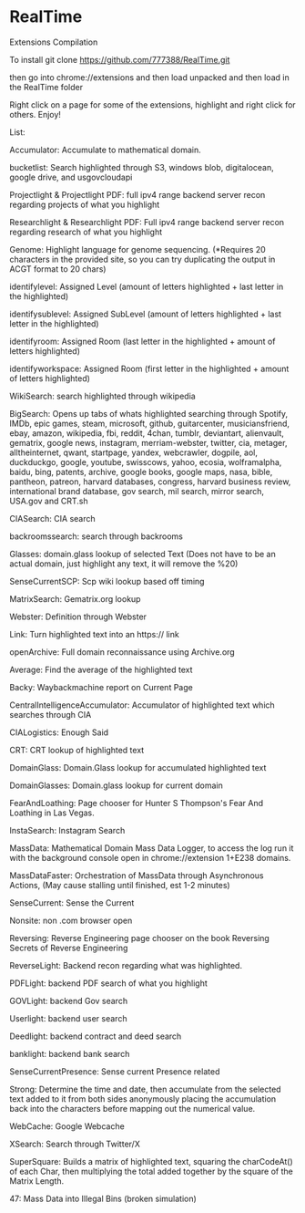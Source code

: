 # RealTime
Extensions Compilation

To install git clone https://github.com/777388/RealTime.git

then go into chrome://extensions and then load unpacked and then load in the RealTime folder

Right click on a page for some of the extensions, highlight and right click for others. Enjoy!

List: 

Accumulator: Accumulate to mathematical domain.

bucketlist: Search highlighted through S3, windows blob, digitalocean, google drive, and usgovcloudapi

Projectlight & Projectlight PDF: full ipv4 range backend server recon regarding projects of what you highlight

Researchlight & Researchlight PDF: Full ipv4 range backend server recon regarding research of what you highlight

Genome: Highlight language for genome sequencing. (*Requires 20 characters in the provided site, so you can try duplicating the output in ACGT format to 20 chars)

identifylevel: Assigned Level (amount of letters highlighted + last letter in the highlighted)

identifysublevel: Assigned SubLevel (amount of letters highlighted + last letter in the highlighted)

identifyroom: Assigned Room (last letter in the highlighted + amount of letters highlighted)

identifyworkspace: Assigned Room (first letter in the highlighted + amount of letters highlighted)

WikiSearch: search highlighted through wikipedia

BigSearch: Opens up tabs of whats highlighted searching through Spotify, IMDb, epic games, steam, microsoft, github, guitarcenter, musiciansfriend, ebay, amazon, wikipedia, fbi, reddit, 4chan, tumblr, deviantart, alienvault, gematrix, google news, instagram, merriam-webster, twitter, cia, metager, alltheinternet, qwant, startpage, yandex, webcrawler, dogpile, aol, duckduckgo, google, youtube, swisscows, yahoo, ecosia, wolframalpha, baidu, bing, patents, archive, google books, google maps, nasa, bible, pantheon, patreon, harvard databases, congress, harvard business review, international brand database, gov search, mil search, mirror search, USA.gov and CRT.sh

CIASearch: CIA search

backroomssearch: search through backrooms

Glasses: domain.glass lookup of selected Text (Does not have to be an actual domain, just highlight any text, it will remove the %20)

SenseCurrentSCP: Scp wiki lookup based off timing 

MatrixSearch: Gematrix.org lookup

Webster: Definition through Webster

Link: Turn highlighted text into an https:// link

openArchive: Full domain reconnaissance using Archive.org

Average: Find the average of the highlighted text

Backy: Waybackmachine report on Current Page

CentralIntelligenceAccumulator: Accumulator of highlighted text which searches through CIA

CIALogistics: Enough Said

CRT: CRT lookup of highlighted text

DomainGlass: Domain.Glass lookup for accumulated highlighted text

DomainGlasses: Domain.glass lookup for current domain

FearAndLoathing: Page chooser for Hunter S Thompson's Fear And Loathing in Las Vegas.

InstaSearch: Instagram Search

MassData: Mathematical Domain Mass Data Logger, to access the log run it with the background console open in chrome://extension 1+E238 domains.

MassDataFaster: Orchestration of MassData through Asynchronous Actions, (May cause stalling until finished, est  1-2 minutes)

SenseCurrent: Sense the Current

Nonsite: non .com browser open

Reversing: Reverse Engineering page chooser on the book Reversing Secrets of Reverse Engineering

ReverseLight: Backend recon regarding what was highlighted.

PDFLight: backend PDF search of what you highlight

GOVLight: backend Gov search

Userlight: backend user search

Deedlight: backend contract and deed search

banklight: backend bank search

SenseCurrentPresence: Sense current Presence related

Strong: Determine the time and date, then accumulate from the selected text added to it from both sides anonymously placing the accumulation back into the characters before mapping out the numerical value.

WebCache: Google Webcache

XSearch: Search through Twitter/X

SuperSquare: Builds a matrix of highlighted text, squaring the charCodeAt() of each Char, then multiplying the total added together by the square of the Matrix Length.

47: Mass Data into Illegal Bins (broken simulation)
